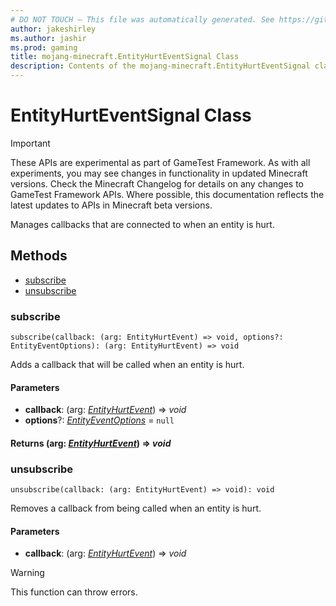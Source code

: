 ```yaml
---
# DO NOT TOUCH — This file was automatically generated. See https://github.com/Mojang/MinecraftScriptingApiDocsGenerator to modify descriptions, examples, etc.
author: jakeshirley
ms.author: jashir
ms.prod: gaming
title: mojang-minecraft.EntityHurtEventSignal Class
description: Contents of the mojang-minecraft.EntityHurtEventSignal class.
---
```

# EntityHurtEventSignal Class
>[!IMPORTANT]
>These APIs are experimental as part of GameTest Framework. As with all experiments, you may see changes in functionality in updated Minecraft versions. Check the Minecraft Changelog for details on any changes to GameTest Framework APIs. Where possible, this documentation reflects the latest updates to APIs in Minecraft beta versions.

Manages callbacks that are connected to when an entity is hurt.

## Methods
- [subscribe](#subscribe)
- [unsubscribe](#unsubscribe)
  
### **subscribe**
`
subscribe(callback: (arg: EntityHurtEvent) => void, options?: EntityEventOptions): (arg: EntityHurtEvent) => void
`

Adds a callback that will be called when an entity is hurt.
#### **Parameters**
- **callback**: (arg: [*EntityHurtEvent*](EntityHurtEvent.md)) => *void*
- **options**?: [*EntityEventOptions*](EntityEventOptions.md) = `null`

#### **Returns** (arg: [*EntityHurtEvent*](EntityHurtEvent.md)) => *void*
### **unsubscribe**
`
unsubscribe(callback: (arg: EntityHurtEvent) => void): void
`

Removes a callback from being called when an entity is hurt.
#### **Parameters**
- **callback**: (arg: [*EntityHurtEvent*](EntityHurtEvent.md)) => *void*
> [!WARNING]
> This function can throw errors.
